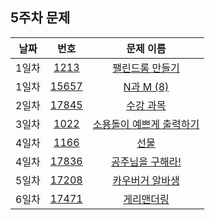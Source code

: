 ## 5주차 문제

| 날짜 | 번호 | 문제 이름 |
|:------:|:----:|:---------:|
| 1일차 | [1213](https://www.acmicpc.net/problem/1213) | [팰린드롬 만들기](https://www.acmicpc.net/problem/1213) |
| 1일차 | [15657](https://www.acmicpc.net/problem/15657) | [N과 M (8)](https://www.acmicpc.net/problem/15657) |
| 2일차 | [17845](https://www.acmicpc.net/problem/17845) | [수강 과목](https://www.acmicpc.net/problem/17845) |
| 3일차 | [1022](https://www.acmicpc.net/problem/1022) | [소용돌이 예쁘게 출력하기](https://www.acmicpc.net/problem/1022) |
| 4일차 | [1166](https://www.acmicpc.net/problem/1166) | [선물](https://www.acmicpc.net/problem/1166) |
| 4일차 | [17836](https://www.acmicpc.net/problem/17836) | [공주님을 구해라!](https://www.acmicpc.net/problem/17836) |
| 5일차 | [17208](https://www.acmicpc.net/problem/17208) | [카우버거 알바생](https://www.acmicpc.net/problem/17208) |
| 6일차 | [17471](https://www.acmicpc.net/problem/17471) | [게리맨더링](https://www.acmicpc.net/problem/17471) |
